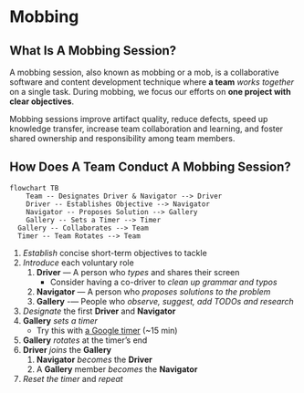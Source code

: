 # Mobbing

## What Is A Mobbing Session?

A mobbing session, also known as mobbing or a mob, is a collaborative software and content development technique where **a team** *works together* on a single task. During mobbing, we focus our efforts on **one project with clear objectives**.

Mobbing sessions improve artifact quality, reduce defects, speed up knowledge transfer, increase team collaboration and learning, and foster shared ownership and responsibility among team members.

## How Does A Team Conduct A Mobbing Session?

```mermaid
flowchart TB
	Team -- Designates Driver & Navigator --> Driver
	Driver -- Establishes Objective --> Navigator
	Navigator -- Proposes Solution --> Gallery
	Gallery -- Sets a Timer --> Timer
  Gallery -- Collaborates --> Team
  Timer -- Team Rotates --> Team 
```



1. *Establish* concise short-term objectives to tackle
2. *Introduce* each voluntary role
   1. **Driver** — A person who *types* and shares their screen
      - Consider having a co-driver to *clean up grammar and typos*
   2. **Navigator** — A person who *proposes solutions to the problem*
   3. **Gallery** -— People who *observe, suggest, add TODOs and research*
3. *Designate* the first **Driver** and **Navigator**
4. **Gallery** *sets a timer*
   - Try this with [a Google timer] (~15 min)
5. **Gallery** *rotates* at the timer’s end
6. **Driver** *joins* the **Gallery** 
   1. **Navigator** *becomes* the **Driver**
   2. A **Gallery** member *becomes* the **Navigator**
7. *Reset the timer* and *repeat*

[a Google timer]: https://www.google.com/search?q=15+minute+timer+google
